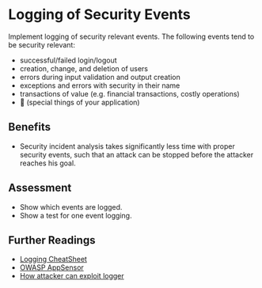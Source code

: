# Logging of Security Events

Implement logging of security relevant events. The following events tend to be security relevant:
- successful/failed login/logout
- creation, change, and deletion of users
- errors during input validation and output creation
- exceptions and errors with security in their name
- transactions of value (e.g. financial transactions, costly operations)
- :unicorn: (special things of your application)

## Benefits

- Security incident analysis takes significantly less time with proper security events, such that an attack can be stopped before the attacker reaches his goal.

## Assessment

- Show which events are logged.
- Show a test for one event logging.

## Further Readings

- [Logging CheatSheet](https://cheatsheetseries.owasp.org/cheatsheets/Logging_Cheat_Sheet.html)
- [OWASP AppSensor](http://www.appsensor.org)
- [How attacker can exploit logger](https://owasp.org/www-community/attacks/Log_Injection)
